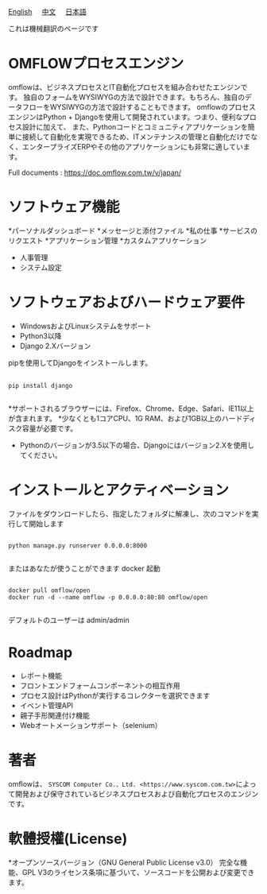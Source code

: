 <a href="https://github.com/syscomgo/omflow/blob/master/README.md">English</a>&nbsp;&nbsp;&nbsp;&nbsp;&nbsp;<a href="https://github.com/syscomgo/omflow/blob/master/README_TW.md">中文</a>&nbsp;&nbsp;&nbsp;&nbsp;&nbsp;<a href="https://github.com/syscomgo/omflow/blob/master/README_JP.md">日本語</a>

これは機械翻訳のページです

OMFLOWプロセスエンジン
=================

omflowは、ビジネスプロセスとIT自動化プロセスを組み合わせたエンジンです。
独自のフォームをWYSIWYGの方法で設計できます。もちろん、独自のデータフローをWYSIWYGの方法で設計することもできます。
omflowのプロセスエンジンはPython + Djangoを使用して開発されています。つまり、便利なプロセス設計に加えて、
また、Pythonコードとコミュニティアプリケーションを簡単に接続して自動化を実現できるため、ITメンテナンスの管理と自動化だけでなく、エンタープライズERPやその他のアプリケーションにも非常に適しています。
 
Full documents : https://doc.omflow.com.tw/v/japan/
 

ソフトウェア機能
=================

*パーソナルダッシュボード
*メッセージと添付ファイル
*私の仕事
*サービスのリクエスト
*アプリケーション管理
*カスタムアプリケーション
* 人事管理
*  システム設定


ソフトウェアおよびハードウェア要件
=================

* WindowsおよびLinuxシステムをサポート
* Python3以降
* Django 2.Xバージョン

pipを使用してDjangoをインストールします。
<pre> <code>
pip install django

</code></pre>

*サポートされるブラウザーには、Firefox、Chrome、Edge、Safari、IE11以上が含まれます。
*少なくとも1コアCPU、1G RAM、および1GB以上のハードディスク容量が必要です。
* Pythonのバージョンが3.5以下の場合、Djangoにはバージョン2.Xを使用してください。

インストールとアクティベーション
===========

ファイルをダウンロードしたら、指定したフォルダに解凍し、次のコマンドを実行して開始します

<pre><code>
python manage.py runserver 0.0.0.0:8000

</code></pre>

またはあなたが使うことができます docker 起動

<pre><code>
docker pull omflow/open
docker run -d --name omflow -p 0.0.0.0:80:80 omflow/open

</code></pre>

デフォルトのユーザーは admin/admin  

Roadmap
=======

*  レポート機能
*  フロントエンドフォームコンポーネントの相互作用
*  プロセス設計はPythonが実行するコレクターを選択できます
*  イベント管理API
*  親子手形関連付け機能
*  Webオートメーションサポート（selenium）

著者
=======

omflowは、 `SYSCOM Computer Co.、Ltd. <https://www.syscom.com.tw>`によって開発および保守されているビジネスプロセスおよび自動化プロセスのエンジンです。 

軟體授權(License)
=================

*オープンソースバージョン（GNU General Public License v3.0）
    完全な機能、GPL V3のライセンス条項に基づいて、ソースコードを公開および変更できます。
